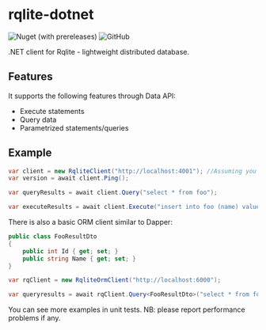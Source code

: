# rqlite-dotnet
![Nuget (with prereleases)](https://img.shields.io/nuget/vpre/RqliteDotnet)
![GitHub](https://img.shields.io/github/license/rqlite/rqlite-dotnet)

.NET client for Rqlite - lightweight distributed database.

## Features
It supports the following features through Data API:
* Execute statements
* Query data
* Parametrized statements/queries

## Example

```csharp
var client = new RqliteClient("http://localhost:4001"); //Assuming you have rqlite running on that port locally
var version = await client.Ping();

var queryResults = await client.Query("select * from foo");

var executeResults = await client.Execute("insert into foo (name) values('test')");
```

There is also a basic ORM client similar to Dapper:
```csharp
public class FooResultDto
{
    public int Id { get; set; }
    public string Name { get; set; }
}

var rqClient = new RqliteOrmClient("http://localhost:6000");

var queryresults = await rqClient.Query<FooResultDto>("select * from foo"); //Returns List<FooResultDto>
```
You can see more examples in unit tests. NB: please report performance problems if any.